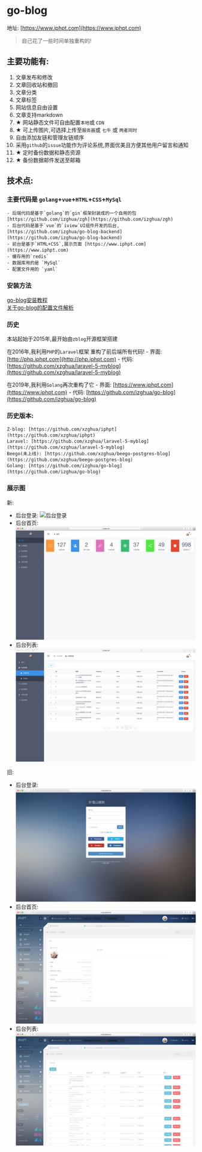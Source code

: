 # go-blog

地址: [https://www.iphpt.com](https://www.iphpt.com)

> 自己花了一些时间单独重构的!

## 主要功能有:

1. 文章发布和修改
2. 文章回收站和撤回
3. 文章分类
4. 文章标签
5. 网站信息自由设置
6. 文章支持markdown
7. ★ 网站静态文件可自由配置`本地`或 `CDN`
8. ★ 可上传图片,可选择上传至`服务器`或 `七牛` 或 `两者同时`
9. 自由添加友链和管理友链顺序
10. 采用`github`的`issue`功能作为评论系统,界面优美且方便其他用户留言和通知
11. ★ 定时备份数据和静态资源
12. ★ 备份数据邮件发送至邮箱

## 技术点:

###  主要代码是 `golang`+`vue`+`HTML`+`CSS`+`MySql`
    - 后端代码是基于`golang`的`gin`框架封装成的一个自用的包  [https://github.com/izghua/zgh](https://github.com/izghua/zgh)
    - 后台代码是基于`vue`的`iview`UI组件开发的后台, [https://github.com/izghua/go-blog-backend](https://github.com/izghua/go-blog-backend)
    - 前台是基于`HTML+CSS`,展示页面 [https://www.iphpt.com](https://www.iphpt.com)
    - 缓存用的`redis`
    - 数据库用的是 `MySql`
    - 配置文件用的 `yaml`
    
### 安装方法

[go-blog安装教程](https://www.iphpt.com/detail/130)    
[关于go-blog的配置文件解析](https://www.iphpt.com/detail/131)
    
### 历史

本站起始于2015年,最开始由`zblog`开源框架搭建

在2016年,我利用`PHP`的`Laravel`框架 重构了前后端所有代码!
    - 界面: [http://php.iphpt.com](http://php.iphpt.com)
    - 代码: [https://github.com/xzghua/laravel-5-myblog](https://github.com/xzghua/laravel-5-myblog)

在2019年,我利用`Golang`再次重构了它
    - 界面: [https://www.iphpt.com](https://www.iphpt.com)
    - 代码: [https://github.com/izghua/go-blog](https://github.com/izghua/go-blog)

### 历史版本:
    Z-blog: [https://github.com/xzghua/iphpt](https://github.com/xzghua/iphpt)
    Laravel: [https://github.com/xzghua/laravel-5-myblog](https://github.com/xzghua/laravel-5-myblog)
    Beego(未上线): [https://github.com/xzghua/beego-postgres-blog](https://github.com/xzghua/beego-postgres-blog)
    Golang: [https://github.com/izghua/go-blog](https://github.com/izghua/go-blog)
    
### 展示图        
 
新:
   - 后台登录: ![后台登录](./static/uploads/images/bc-login.png)
   - 后台首页: ![后台首页](./static/uploads/images/bc-home.png)
   - 后台列表: ![后台列表](./static/uploads/images/bc-post.png)

旧:
   - 后台登录: ![后台登录](./static/uploads/images/old-bc-login.png)
   - 后台首页: ![后台首页](./static/uploads/images/old-bc-home.png)
   - 后台列表: ![后台列表](./static/uploads/images/old-bc-post.png)



 
